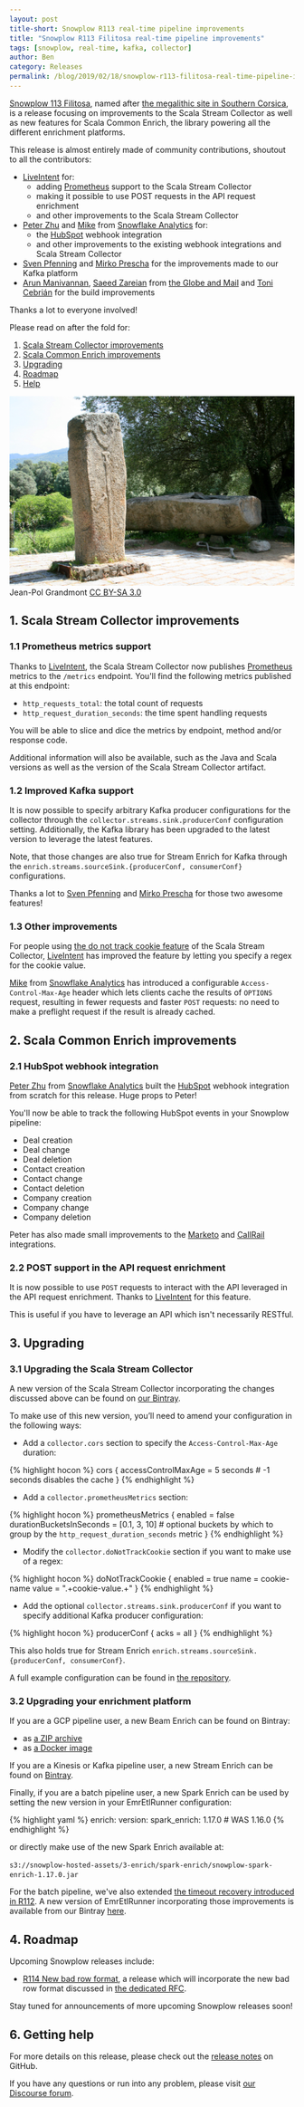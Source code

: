 ```yaml
---
layout: post
title-short: Snowplow R113 real-time pipeline improvements
title: "Snowplow R113 Filitosa real-time pipeline improvements"
tags: [snowplow, real-time, kafka, collector]
author: Ben
category: Releases
permalink: /blog/2019/02/18/snowplow-r113-filitosa-real-time-pipeline-improvements/
---
```


[Snowplow 113 Filitosa][snowplow-release], named after
[the megalithic site in Southern Corsica][filitosa], is a release focusing on improvements to the
Scala Stream Collector as well as new features for Scala Common Enrich, the library powering all
the different enrichment platforms.

This release is almost entirely made of community contributions, shoutout to all the contributors:

- [LiveIntent][liveintent] for:
  - adding [Prometheus][prometheus] support to the Scala Stream Collector
  - making it possible to use POST requests in the API request enrichment
  - and other improvements to the Scala Stream Collector
- [Peter Zhu][misterpig] and [Mike][miike] from [Snowflake Analytics][sa] for:
  - the [HubSpot][hubspot] webhook integration
  - and other improvements to the existing webhook integrations and Scala Stream Collector
- [Sven Pfenning][sven] and [Mirko Prescha][mirko] for the improvements made to our Kafka platform
- [Arun Manivannan](https://github.com/arunma), [Saeed Zareian](https://github.com/szareiangm) from
[the Globe and Mail](https://www.theglobeandmail.com/) and
[Toni Cebrián](https://github.com/tonicebrian) for the build improvements

Thanks a lot to everyone involved!

Please read on after the fold for:

1. [Scala Stream Collector improvements](#ssc)
2. [Scala Common Enrich improvements](#sce)
3. [Upgrading](#upgrading)
4. [Roadmap](#roadmap)
5. [Help](#help)

![filitosa][filitosa-img]
<br>
Jean-Pol Grandmont [CC BY-SA 3.0](https://creativecommons.org/licenses/by-sa/3.0)

<!--more-->

<h2 id="ssc">1. Scala Stream Collector improvements</h2>

<h3 id="metrics">1.1 Prometheus metrics support</h3>

Thanks to [LiveIntent][liveintent], the Scala Stream Collector now publishes
[Prometheus][prometheus] metrics to the `/metrics` endpoint. You'll find the following metrics
published at this endpoint:

- `http_requests_total`: the total count of requests
- `http_request_duration_seconds`: the time spent handling requests

You will be able to slice and dice the metrics by endpoint, method and/or response code.

Additional information will also be available, such as the Java and Scala versions as well as the
version of the Scala Stream Collector artifact.

<h3 id="kafka">1.2 Improved Kafka support</h3>

It is now possible to specify arbitrary Kafka producer configurations for the collector through the
`collector.streams.sink.producerConf` configuration setting. Additionally, the Kafka library has
been upgraded to the latest version to leverage the latest features.

Note, that those changes are also true for Stream Enrich for Kafka through the
`enrich.streams.sourceSink.{producerConf, consumerConf}` configurations.

Thanks a lot to [Sven Pfenning][sven] and [Mirko Prescha][mirko] for those two awesome features!

<h3 id="ssc-other">1.3 Other improvements</h3>

For people using [the do not track cookie feature](https://snowplowanalytics.com/blog/2018/08/21/snowplow-r109-lambaesis-real-time-pipeline-upgrade/#dnt)
of the Scala Stream Collector, [LiveIntent][liveintent] has improved the feature by letting you
specify a regex for the cookie value.

[Mike][miike] from [Snowflake Analytics][sa] has introduced a configurable `Access-Control-Max-Age`
header which lets clients cache the results of `OPTIONS` request, resulting in fewer requests and
faster `POST` requests: no need to make a preflight request if the result is already cached.

<h2 id="sce">2. Scala Common Enrich improvements</h2>

<h3 id="hubspot">2.1 HubSpot webhook integration</h3>

[Peter Zhu][misterpig] from [Snowflake Analytics][sa] built the [HubSpot][hubspot] webhook
integration from scratch for this release. Huge props to Peter!

You'll now be able to track the following HubSpot events in your Snowplow pipeline:

- Deal creation
- Deal change
- Deal deletion
- Contact creation
- Contact change
- Contact deletion
- Company creation
- Company change
- Company deletion

Peter has also made small improvements to the [Marketo](https://www.marketo.com/) and
[CallRail](https://www.callrail.com/) integrations.

<h3 id="post">2.2 POST support in the API request enrichment</h3>

It is now possible to use `POST` requests to interact with the API leveraged in the API request
enrichment. Thanks to [LiveIntent][liveintent] for this feature.

This is useful if you have to leverage an API which isn't necessarily RESTful.

<h2 id="upgrading">3. Upgrading</h2>

<h3 id="upg-ssc">3.1 Upgrading the Scala Stream Collector</h3>

A new version of the Scala Stream Collector incorporating the changes discussed above can be found
on [our Bintray][bintray-ssc].

To make use of this new version, you’ll need to amend your configuration in the following ways:

- Add a `collector.cors` section to specify the `Access-Control-Max-Age` duration:

{% highlight hocon %}
cors {
  accessControlMaxAge = 5 seconds # -1 seconds disables the cache
}
{% endhighlight %}

- Add a `collector.prometheusMetrics` section:

{% highlight hocon %}
prometheusMetrics {
  enabled = false
  durationBucketsInSeconds = [0.1, 3, 10] # optional buckets by which to group by the `http_request_duration_seconds` metric
}
{% endhighlight %}

- Modify the `collector.doNotTrackCookie` section if you want to make use of a regex:

{% highlight hocon %}
doNotTrackCookie {
  enabled = true
  name = cookie-name
  value = ".+cookie-value.+"
}
{% endhighlight %}

- Add the optional `collector.streams.sink.producerConf` if you want to specify additional Kafka
producer configuration:

{% highlight hocon %}
producerConf {
  acks = all
}
{% endhighlight %}

This also holds true for Stream Enrich `enrich.streams.sourceSink.{producerConf, consumerConf}`.

A full example configuration can be found in [the repository][config-ssc].

<h3 id="upg-cc">3.2 Upgrading your enrichment platform</h3>

If you are a GCP pipeline user, a new Beam Enrich can be found on Bintray:
- as [a ZIP archive][bintray-zip-be]
- as [a Docker image][bintray-docker-be]

If you are a Kinesis or Kafka pipeline user, a new Stream Enrich can be found on
[Bintray][bintray-se].

Finally, if you are a batch pipeline user, a new Spark Enrich can be used by setting the new version
in your EmrEtlRunner configuration:

{% highlight yaml %}
enrich:
  version:
    spark_enrich: 1.17.0 # WAS 1.16.0
{% endhighlight %}

or directly make use of the new Spark Enrich available at:

`s3://snowplow-hosted-assets/3-enrich/spark-enrich/snowplow-spark-enrich-1.17.0.jar`

For the batch pipeline, we've also extended [the timeout recovery introduced in R112](https://snowplowanalytics.com/blog/2019/02/20/snowplow-r112-baalbek-batch-pipeline-reliability-improvements/#timeouts).
A new version of EmrEtlRunner incorporating those improvements is available from our Bintray
[here][bintray-eer].

<h2 id="roadmap">4. Roadmap</h2>

Upcoming Snowplow releases include:

* [R114 New bad row format][r114], a release which will incorporate the new bad row format discussed
in [the dedicated RFC](https://discourse.snowplowanalytics.com/t/a-new-bad-row-format/2558).

Stay tuned for announcements of more upcoming Snowplow releases soon!

<h2 id="help">6. Getting help</h2>

For more details on this release, please check out the [release notes][snowplow-release] on GitHub.

If you have any questions or run into any problem, please visit [our Discourse forum][discourse].

[snowplow-release]: https://github.com/snowplow/snowplow/releases/r113-filitosa

[filitosa]: https://en.wikipedia.org/wiki/filitosa
[filitosa-img]: /assets/img/blog/2019/02/filitosa.jpg

[r114]: https://github.com/snowplow/snowplow/milestone/154

[liveintent]: https://liveintent.com/
[misterpig]: https://github.com/misterpig
[miike]: https://github.com/miike
[sa]: https://www.snowflake-analytics.com/
[sven]: https://github.com/0xE282B0
[mirko]: https://github.com/mirkoprescha

[prometheus]: https://prometheus.io/
[hubspot]: https://www.hubspot.com/

[bintray-ssc]: https://bintray.com/snowplow/snowplow-generic/snowplow-scala-stream-collector/0.15.0#files
[config-ssc]: https://github.com/snowplow/snowplow/blob/r113-filitosa/2-collectors/scala-stream-collector/examples/config.hocon.sample
[bintray-zip-be]: https://bintray.com/snowplow/snowplow-generic/snowplow-beam-enrich/0.2.0#files
[bintray-docker-be]: https://bintray.com/snowplow/registry/snowplow%3Abeam-enrich
[bintray-se]: https://bintray.com/snowplow/snowplow-generic/snowplow-stream-enrich/0.20.0#files
[bintray-eer]: http://dl.bintray.com/snowplow/snowplow-generic/snowplow_emr_r113_filitosa.zip

[discourse]: http://discourse.snowplowanalytics.com/
